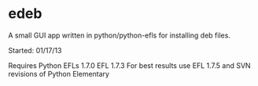edeb
====

A small GUI app written in python/python-efls for installing deb files.

Started: 01/17/13

Requires Python EFLs 1.7.0 EFL 1.7.3
For best results use EFL 1.7.5 and SVN revisions of Python Elementary